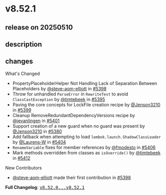 # v8.52.1

## release on 20250510

## description

## changes

What's Changed

* PropertyPlaceholderHelper Not Handling Lack of Separation Between Placeholders by <a class="user-mention notranslate" data-hovercard-type="user" data-hovercard-url="/users/steve-aom-elliott/hovercard" data-octo-click="hovercard-link-click" data-octo-dimensions="link_type:self" href="https://github.com/steve-aom-elliott">@steve-aom-elliott</a> in <a class="issue-link js-issue-link" data-error-text="Failed to load title" data-id="3046299418" data-permission-text="Title is private" data-url="https://github.com/openrewrite/rewrite/issues/5398" data-hovercard-type="pull_request" data-hovercard-url="/openrewrite/rewrite/pull/5398/hovercard" href="https://github.com/openrewrite/rewrite/pull/5398">#5398</a>
* Throw for unhandled <code>ParseError</code> in <code>RewriteTest</code> to avoid <code>ClassCastException</code> by <a class="user-mention notranslate" data-hovercard-type="user" data-hovercard-url="/users/timtebeek/hovercard" data-octo-click="hovercard-link-click" data-octo-dimensions="link_type:self" href="https://github.com/timtebeek">@timtebeek</a> in <a class="issue-link js-issue-link" data-error-text="Failed to load title" data-id="3045637845" data-permission-text="Title is private" data-url="https://github.com/openrewrite/rewrite/issues/5395" data-hovercard-type="pull_request" data-hovercard-url="/openrewrite/rewrite/pull/5395/hovercard" href="https://github.com/openrewrite/rewrite/pull/5395">#5395</a>
* Paving the core concepts for LockFile creation recipe by <a class="user-mention notranslate" data-hovercard-type="user" data-hovercard-url="/users/Jenson3210/hovercard" data-octo-click="hovercard-link-click" data-octo-dimensions="link_type:self" href="https://github.com/Jenson3210">@Jenson3210</a> in <a class="issue-link js-issue-link" data-error-text="Failed to load title" data-id="3047257507" data-permission-text="Title is private" data-url="https://github.com/openrewrite/rewrite/issues/5399" data-hovercard-type="pull_request" data-hovercard-url="/openrewrite/rewrite/pull/5399/hovercard" href="https://github.com/openrewrite/rewrite/pull/5399">#5399</a>
* Cleanup RemoveRedundantDependencyVersions recipe by <a class="user-mention notranslate" data-hovercard-type="user" data-hovercard-url="/users/jevanlingen/hovercard" data-octo-click="hovercard-link-click" data-octo-dimensions="link_type:self" href="https://github.com/jevanlingen">@jevanlingen</a> in <a class="issue-link js-issue-link" data-error-text="Failed to load title" data-id="3048754378" data-permission-text="Title is private" data-url="https://github.com/openrewrite/rewrite/issues/5401" data-hovercard-type="pull_request" data-hovercard-url="/openrewrite/rewrite/pull/5401/hovercard" href="https://github.com/openrewrite/rewrite/pull/5401">#5401</a>
* Support creation of a new guard when no guard was present by <a class="user-mention notranslate" data-hovercard-type="user" data-hovercard-url="/users/Jenson3210/hovercard" data-octo-click="hovercard-link-click" data-octo-dimensions="link_type:self" href="https://github.com/Jenson3210">@Jenson3210</a> in <a class="issue-link js-issue-link" data-error-text="Failed to load title" data-id="3039297855" data-permission-text="Title is private" data-url="https://github.com/openrewrite/rewrite/issues/5380" data-hovercard-type="pull_request" data-hovercard-url="/openrewrite/rewrite/pull/5380/hovercard" href="https://github.com/openrewrite/rewrite/pull/5380">#5380</a>
* Add fallback when attempting to load <code>lombok.launch.ShadowClassLoader</code> by <a class="user-mention notranslate" data-hovercard-type="user" data-hovercard-url="/users/Laurens-W/hovercard" data-octo-click="hovercard-link-click" data-octo-dimensions="link_type:self" href="https://github.com/Laurens-W">@Laurens-W</a> in <a class="issue-link js-issue-link" data-error-text="Failed to load title" data-id="3049408072" data-permission-text="Title is private" data-url="https://github.com/openrewrite/rewrite/issues/5404" data-hovercard-type="pull_request" data-hovercard-url="/openrewrite/rewrite/pull/5404/hovercard" href="https://github.com/openrewrite/rewrite/pull/5404">#5404</a>
* <code>RenameVariable</code> fixes for member references by <a class="user-mention notranslate" data-hovercard-type="user" data-hovercard-url="/users/fmodesto/hovercard" data-octo-click="hovercard-link-click" data-octo-dimensions="link_type:self" href="https://github.com/fmodesto">@fmodesto</a> in <a class="issue-link js-issue-link" data-error-text="Failed to load title" data-id="3051030499" data-permission-text="Title is private" data-url="https://github.com/openrewrite/rewrite/issues/5406" data-hovercard-type="pull_request" data-hovercard-url="/openrewrite/rewrite/pull/5406/hovercard" href="https://github.com/openrewrite/rewrite/pull/5406">#5406</a>
* Mark methods overridden from classes as <code>isOverride()</code> by <a class="user-mention notranslate" data-hovercard-type="user" data-hovercard-url="/users/timtebeek/hovercard" data-octo-click="hovercard-link-click" data-octo-dimensions="link_type:self" href="https://github.com/timtebeek">@timtebeek</a> in <a class="issue-link js-issue-link" data-error-text="Failed to load title" data-id="3052870247" data-permission-text="Title is private" data-url="https://github.com/openrewrite/rewrite/issues/5412" data-hovercard-type="pull_request" data-hovercard-url="/openrewrite/rewrite/pull/5412/hovercard" href="https://github.com/openrewrite/rewrite/pull/5412">#5412</a>

New Contributors

* <a class="user-mention notranslate" data-hovercard-type="user" data-hovercard-url="/users/steve-aom-elliott/hovercard" data-octo-click="hovercard-link-click" data-octo-dimensions="link_type:self" href="https://github.com/steve-aom-elliott">@steve-aom-elliott</a> made their first contribution in <a class="issue-link js-issue-link" data-error-text="Failed to load title" data-id="3046299418" data-permission-text="Title is private" data-url="https://github.com/openrewrite/rewrite/issues/5398" data-hovercard-type="pull_request" data-hovercard-url="/openrewrite/rewrite/pull/5398/hovercard" href="https://github.com/openrewrite/rewrite/pull/5398">#5398</a>

<strong>Full Changelog</strong>: <a class="commit-link" href="https://github.com/openrewrite/rewrite/compare/v8.52.0...v8.52.1"><tt>v8.52.0...v8.52.1</tt></a>


